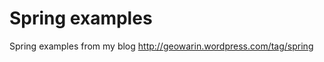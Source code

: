 Spring examples
===============

Spring examples from my blog http://geowarin.wordpress.com/tag/spring